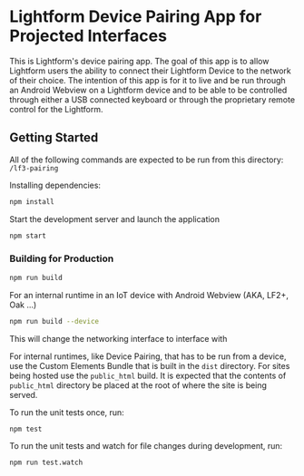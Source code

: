 # Lightform Device Pairing App for Projected Interfaces

This is Lightform's device pairing app.  The goal of this app is to allow Lightform users the ability to connect their Lightform Device to the network of their choice.
The intention of this app is for it to live and be run through an Android Webview on a Lightform device and to be able to be controlled through either a USB connected keyboard or through the proprietary remote control for the Lightform.

## Getting Started
All of the following commands are expected to be run from this directory: `/lf3-pairing`

Installing dependencies:

```bash
npm install
```

Start the development server and launch the application

```bash
npm start
```

### Building for Production
```bash
npm run build
```

For an internal runtime in an IoT device with Android Webview (AKA, LF2+, Oak ...)

```bash
npm run build --device
```
This will change the networking interface to interface with 

For internal runtimes, like Device Pairing, that has to be run from a device, use the Custom Elements Bundle that is built in the `dist` directory.  For sites being hosted use the `public_html` build.  It is expected that the contents of `public_html` directory be placed at the root of where the site is being served.

To run the unit tests once, run:

```
npm test
```

To run the unit tests and watch for file changes during development, run:

```
npm run test.watch
```


